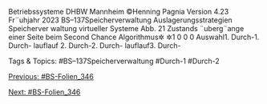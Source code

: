 Betriebssysteme DHBW Mannheim ©Henning Pagnia Version 4.23 Fr¨uhjahr 2023 BS–137Speicherverwaltung Auslagerungsstrategien Speicherver waltung virtueller Systeme
Abb. 21 Zustands ¨uberg¨ange einer Seite beim Second Chance Algorithmus✲ ✲1 0 0 0 Auswahl1. Durch-1. Durch-
lauflauf
2. Durch-2. Durch-
lauflauf3. Durch-

   Tags & Topics:
   #BS–137Speicherverwaltung
   #Durch-1
   #Durch-2

[Previous: #BS-Folien_346](BS-Folien_346.md)

[Next: #BS-Folien_346](BS-Folien_346.md)